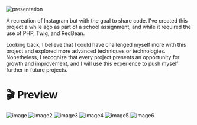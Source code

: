 ![presentation](https://user-images.githubusercontent.com/86054718/224279306-0ba05400-b1bd-4c33-a9da-96a206bb660d.png)

 
A recreation of Instagram but with the goal to share code. I've created this project a while ago as part of a school assignment, and while it required the use of PHP, Twig, and RedBean.

Looking back, I believe that I could have challenged myself more with this project and explored more advanced techniques or technologies. Nonetheless, I recognize that every project presents an opportunity for growth and improvement, and I will use this experience to push myself further in future projects.

# 🎬 Preview

![image](https://user-images.githubusercontent.com/86054718/224276022-b340c85e-1ad0-4205-b351-ed81dcba87a8.png)
![image2](https://user-images.githubusercontent.com/86054718/224276026-79d1f952-220e-49f6-978a-80aff57eac78.png)
![image3](https://user-images.githubusercontent.com/86054718/224276028-84a77b1c-5986-4f74-b9f7-7f36963e6423.png)
![image4](https://user-images.githubusercontent.com/86054718/224276031-174c7453-befb-4877-b833-fbd15f5a5797.png)
![image5](https://user-images.githubusercontent.com/86054718/224276032-018a1ebc-c2dd-4c23-a20c-15e16138138c.png)
![image6](https://user-images.githubusercontent.com/86054718/224276015-aa3424fe-f4d9-4023-8952-0272bd5b4cd1.png)
